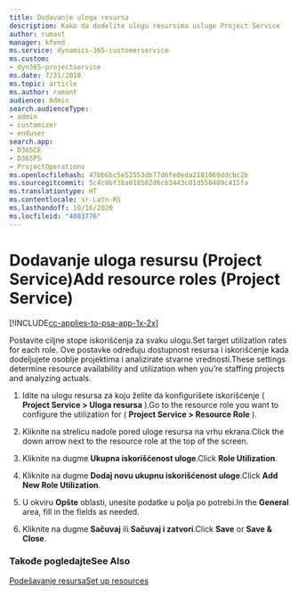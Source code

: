 ```yaml
---
title: Dodavanje uloga resursa
description: Kako da dodelite ulogu resursima usluge Project Service
author: rumant
manager: kfend
ms.service: dynamics-365-customerservice
ms.custom:
- dyn365-projectservice
ms.date: 7/31/2018
ms.topic: article
ms.author: rumant
audience: Admin
search.audienceType:
- admin
- customizer
- enduser
search.app:
- D365CE
- D365PS
- ProjectOperations
ms.openlocfilehash: 47bb6bc5e52553db77d6fe0eda2181069ddcbc2b
ms.sourcegitcommit: 5c4c9bf3ba018562d6cb3443c01d550489c415fa
ms.translationtype: HT
ms.contentlocale: sr-Latn-RS
ms.lasthandoff: 10/16/2020
ms.locfileid: "4083776"
---
```

# <a name="add-resource-roles-project-service"></a><span data-ttu-id="a7392-103">Dodavanje uloga resursu (Project Service)</span><span class="sxs-lookup"><span data-stu-id="a7392-103">Add resource roles (Project Service)</span></span>

[!INCLUDE[cc-applies-to-psa-app-1x-2x](../includes/cc-applies-to-psa-app-1x-2x.md)]

<span data-ttu-id="a7392-104">Postavite ciljne stope iskorišćenja za svaku ulogu.</span><span class="sxs-lookup"><span data-stu-id="a7392-104">Set target utilization rates for each role.</span></span> <span data-ttu-id="a7392-105">Ove postavke određuju dostupnost resursa i iskorišćenje kada dodeljujete osoblje projektima i analizirate stvarne vrednosti.</span><span class="sxs-lookup"><span data-stu-id="a7392-105">These settings determine resource availability and utilization when you’re staffing projects and analyzing actuals.</span></span>  
  
1.  <span data-ttu-id="a7392-106">Idite na ulogu resursa za koju želite da konfigurišete iskorišćenje ( **Project Service > Uloga resursa** ).</span><span class="sxs-lookup"><span data-stu-id="a7392-106">Go to the resource role you want to configure the utilization for ( **Project Service > Resource Role** ).</span></span>  
  
2.  <span data-ttu-id="a7392-107">Kliknite na strelicu nadole pored uloge resursa na vrhu ekrana.</span><span class="sxs-lookup"><span data-stu-id="a7392-107">Click the down arrow next to the resource role at the top of the screen.</span></span>  
  
3.  <span data-ttu-id="a7392-108">Kliknite na dugme **Ukupna iskorišćenost uloge**.</span><span class="sxs-lookup"><span data-stu-id="a7392-108">Click **Role Utilization**.</span></span>  
  
4.  <span data-ttu-id="a7392-109">Kliknite na dugme **Dodaj novu ukupnu iskorišćenost uloge**.</span><span class="sxs-lookup"><span data-stu-id="a7392-109">Click **Add New Role Utilization**.</span></span>  
  
5.  <span data-ttu-id="a7392-110">U okviru **Opšte** oblasti, unesite podatke u polja po potrebi.</span><span class="sxs-lookup"><span data-stu-id="a7392-110">In the **General** area, fill in the fields as needed.</span></span>  
  
6.  <span data-ttu-id="a7392-111">Kliknite na dugme **Sačuvaj** ili **Sačuvaj i zatvori**.</span><span class="sxs-lookup"><span data-stu-id="a7392-111">Click **Save** or **Save & Close**.</span></span>  
  
### <a name="see-also"></a><span data-ttu-id="a7392-112">Takođe pogledajte</span><span class="sxs-lookup"><span data-stu-id="a7392-112">See Also</span></span>  
 [<span data-ttu-id="a7392-113">Podešavanje resursa</span><span class="sxs-lookup"><span data-stu-id="a7392-113">Set up resources</span></span>](../psa/set-up-resources.md)
